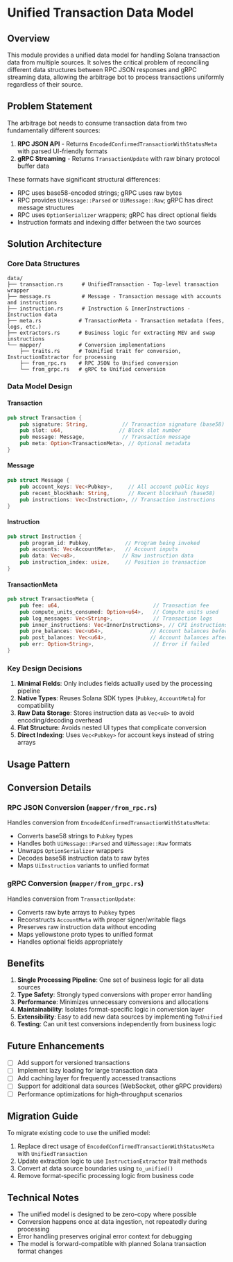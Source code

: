 # Unified Transaction Data Model

## Overview

This module provides a unified data model for handling Solana transaction data from multiple sources. It solves the critical problem of reconciling different data structures between RPC JSON responses and gRPC streaming data, allowing the arbitrage bot to process transactions uniformly regardless of their source.

## Problem Statement

The arbitrage bot needs to consume transaction data from two fundamentally different sources:

1. **RPC JSON API** - Returns `EncodedConfirmedTransactionWithStatusMeta` with parsed UI-friendly formats
2. **gRPC Streaming** - Returns `TransactionUpdate` with raw binary protocol buffer data

These formats have significant structural differences:
- RPC uses base58-encoded strings; gRPC uses raw bytes
- RPC provides `UiMessage::Parsed` or `UiMessage::Raw`; gRPC has direct message structures
- RPC uses `OptionSerializer` wrappers; gRPC has direct optional fields
- Instruction formats and indexing differ between the two sources

## Solution Architecture

### Core Data Structures

```
data/
├── transaction.rs      # UnifiedTransaction - Top-level transaction wrapper
├── message.rs          # Message - Transaction message with accounts and instructions
├── instruction.rs      # Instruction & InnerInstructions - Instruction data
├── meta.rs            # TransactionMeta - Transaction metadata (fees, logs, etc.)
├── extractors.rs      # Business logic for extracting MEV and swap instructions
└── mapper/            # Conversion implementations
    ├── traits.rs      # ToUnified trait for conversion, InstructionExtractor for processing
    ├── from_rpc.rs    # RPC JSON to Unified conversion
    └── from_grpc.rs   # gRPC to Unified conversion
```

### Data Model Design

#### Transaction
```rust
pub struct Transaction {
    pub signature: String,           // Transaction signature (base58)
    pub slot: u64,                  // Block slot number
    pub message: Message,            // Transaction message
    pub meta: Option<TransactionMeta>, // Optional metadata
}
```

#### Message
```rust
pub struct Message {
    pub account_keys: Vec<Pubkey>,     // All account public keys
    pub recent_blockhash: String,      // Recent blockhash (base58)
    pub instructions: Vec<Instruction>, // Transaction instructions
}
```

#### Instruction
```rust
pub struct Instruction {
    pub program_id: Pubkey,           // Program being invoked
    pub accounts: Vec<AccountMeta>,   // Account inputs
    pub data: Vec<u8>,               // Raw instruction data
    pub instruction_index: usize,     // Position in transaction
}
```

#### TransactionMeta
```rust
pub struct TransactionMeta {
    pub fee: u64,                              // Transaction fee
    pub compute_units_consumed: Option<u64>,   // Compute units used
    pub log_messages: Vec<String>,             // Transaction logs
    pub inner_instructions: Vec<InnerInstructions>, // CPI instructions
    pub pre_balances: Vec<u64>,               // Account balances before
    pub post_balances: Vec<u64>,              // Account balances after
    pub err: Option<String>,                   // Error if failed
}
```

### Key Design Decisions

1. **Minimal Fields**: Only includes fields actually used by the processing pipeline
2. **Native Types**: Reuses Solana SDK types (`Pubkey`, `AccountMeta`) for compatibility
3. **Raw Data Storage**: Stores instruction data as `Vec<u8>` to avoid encoding/decoding overhead
4. **Flat Structure**: Avoids nested UI types that complicate conversion
5. **Direct Indexing**: Uses `Vec<Pubkey>` for account keys instead of string arrays

## Usage Pattern

## Conversion Details

### RPC JSON Conversion (`mapper/from_rpc.rs`)

Handles conversion from `EncodedConfirmedTransactionWithStatusMeta`:
- Converts base58 strings to `Pubkey` types
- Handles both `UiMessage::Parsed` and `UiMessage::Raw` formats
- Unwraps `OptionSerializer` wrappers
- Decodes base58 instruction data to raw bytes
- Maps `UiInstruction` variants to unified format

### gRPC Conversion (`mapper/from_grpc.rs`)

Handles conversion from `TransactionUpdate`:
- Converts raw byte arrays to `Pubkey` types
- Reconstructs `AccountMeta` with proper signer/writable flags
- Preserves raw instruction data without encoding
- Maps yellowstone proto types to unified format
- Handles optional fields appropriately

## Benefits

1. **Single Processing Pipeline**: One set of business logic for all data sources
2. **Type Safety**: Strongly typed conversions with proper error handling
3. **Performance**: Minimizes unnecessary conversions and allocations
4. **Maintainability**: Isolates format-specific logic in conversion layer
5. **Extensibility**: Easy to add new data sources by implementing `ToUnified`
6. **Testing**: Can unit test conversions independently from business logic

## Future Enhancements

- [ ] Add support for versioned transactions
- [ ] Implement lazy loading for large transaction data
- [ ] Add caching layer for frequently accessed transactions
- [ ] Support for additional data sources (WebSocket, other gRPC providers)
- [ ] Performance optimizations for high-throughput scenarios

## Migration Guide

To migrate existing code to use the unified model:

1. Replace direct usage of `EncodedConfirmedTransactionWithStatusMeta` with `UnifiedTransaction`
2. Update extraction logic to use `InstructionExtractor` trait methods
3. Convert at data source boundaries using `to_unified()`
4. Remove format-specific processing logic from business code

## Technical Notes

- The unified model is designed to be zero-copy where possible
- Conversion happens once at data ingestion, not repeatedly during processing
- Error handling preserves original error context for debugging
- The model is forward-compatible with planned Solana transaction format changes
